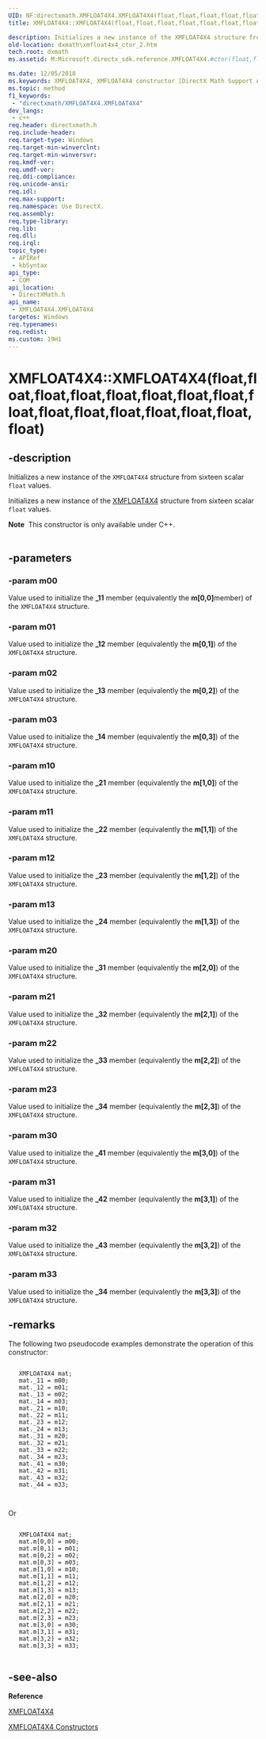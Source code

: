 ```yaml
---
UID: NF:directxmath.XMFLOAT4X4.XMFLOAT4X4(float,float,float,float,float,float,float,float,float,float,float,float,float,float,float,float)
title: XMFLOAT4X4::XMFLOAT4X4(float,float,float,float,float,float,float,float,float,float,float,float,float,float,float,float) (directxmath.h)

description: Initializes a new instance of the XMFLOAT4X4 structure from sixteen scalar float values.
old-location: dxmath\xmfloat4x4_ctor_2.htm
tech.root: dxmath
ms.assetid: M:Microsoft.directx_sdk.reference.XMFLOAT4X4.#ctor(float,float,float,float,float,float,float,float,float,float,float,float,float,float,float,float)

ms.date: 12/05/2018
ms.keywords: XMFLOAT4X4, XMFLOAT4X4 constructor [DirectX Math Support APIs], XMFLOAT4X4 constructor [DirectX Math Support APIs],XMFLOAT4X4 structure, XMFLOAT4X4 structure [DirectX Math Support APIs],XMFLOAT4X4 constructor, XMFLOAT4X4.XMFLOAT4X4, XMFLOAT4X4.XMFLOAT4X4(float,float,float,float,float,float,float,float,float,float,float,float,float,float,float,float), XMFLOAT4X4::XMFLOAT4X4, XMFLOAT4X4::XMFLOAT4X4(float,float,float,float,float,float,float,float,float,float,float,float,float,float,float,float), dxmath.xmfloat4x4_ctor_2
ms.topic: method
f1_keywords: 
 - "directxmath/XMFLOAT4X4.XMFLOAT4X4"
dev_langs:
 - c++
req.header: directxmath.h
req.include-header: 
req.target-type: Windows
req.target-min-winverclnt: 
req.target-min-winversvr: 
req.kmdf-ver: 
req.umdf-ver: 
req.ddi-compliance: 
req.unicode-ansi: 
req.idl: 
req.max-support: 
req.namespace: Use DirectX.
req.assembly: 
req.type-library: 
req.lib: 
req.dll: 
req.irql: 
topic_type:
 - APIRef
 - kbSyntax
api_type:
 - COM
api_location:
 - DirectXMath.h
api_name:
 - XMFLOAT4X4.XMFLOAT4X4
targetos: Windows
req.typenames: 
req.redist: 
ms.custom: 19H1
---
```


# XMFLOAT4X4::XMFLOAT4X4(float,float,float,float,float,float,float,float,float,float,float,float,float,float,float,float)


## -description


Initializes a new instance of the <code>XMFLOAT4X4</code> structure from sixteen scalar
	<code>float</code> values.
    

Initializes a new instance of the <a href="https://docs.microsoft.com/windows/desktop/api/directxmath/ns-directxmath-xmfloat4x4">XMFLOAT4X4</a> structure from sixteen
	scalar <code>float</code> values.
<div class="alert"><b>Note</b>  This constructor is only available under C++.
    </div><div> </div>

## -parameters




### -param m00

Value used to initialize the <b>_11</b> member (equivalently the <b>m[0,0]</b>member) of the <code>XMFLOAT4X4</code> structure.
	    


### -param m01

Value used to initialize the <b>_12</b> member (equivalently the
		<b>m[0,1]</b>) of the <code>XMFLOAT4X4</code> structure.
	    


### -param m02

Value used to initialize the <b>_13</b> member (equivalently the
		<b>m[0,2]</b>) of the <code>XMFLOAT4X4</code> structure.
	    


### -param m03

Value used to initialize the <b>_14</b> member (equivalently the
		<b>m[0,3]</b>) of the <code>XMFLOAT4X4</code> structure.
	    


### -param m10

Value used to initialize the <b>_21</b> member (equivalently the
		<b>m[1,0]</b>) of the <code>XMFLOAT4X4</code> structure.
	    


### -param m11

Value used to initialize the <b>_22</b> member (equivalently the
		<b>m[1,1]</b>) of the <code>XMFLOAT4X4</code> structure.
	    


### -param m12

Value used to initialize the <b>_23</b> member (equivalently the
		<b>m[1,2]</b>) of the <code>XMFLOAT4X4</code> structure.
	    


### -param m13

Value used to initialize the <b>_24</b> member (equivalently the
		<b>m[1,3]</b>) of the <code>XMFLOAT4X4</code> structure.
	    


### -param m20

Value used to initialize the <b>_31</b> member (equivalently the
		<b>m[2,0]</b>) of the <code>XMFLOAT4X4</code> structure.
	    


### -param m21

Value used to initialize the <b>_32</b> member (equivalently the
		<b>m[2,1]</b>) of the <code>XMFLOAT4X4</code> structure.
	    


### -param m22

Value used to initialize the <b>_33</b> member (equivalently the
		<b>m[2,2]</b>) of the <code>XMFLOAT4X4</code> structure.
	    


### -param m23

Value used to initialize the <b>_34</b> member (equivalently the
		<b>m[2,3]</b>) of the <code>XMFLOAT4X4</code> structure.
	    


### -param m30

Value used to initialize the <b>_41</b> member (equivalently the
		<b>m[3,0]</b>) of the <code>XMFLOAT4X4</code> structure.
	    


### -param m31

Value used to initialize the <b>_42</b> member (equivalently the
		<b>m[3,1]</b>) of the <code>XMFLOAT4X4</code> structure.
	    


### -param m32

Value used to initialize the <b>_43</b> member (equivalently the
		<b>m[3,2]</b>) of the <code>XMFLOAT4X4</code> structure.
	    


### -param m33

Value used to initialize the <b>_34</b> member (equivalently the
		<b>m[3,3]</b>) of the <code>XMFLOAT4X4</code> structure.
	    


## -remarks



The following two pseudocode examples demonstrate the operation of this constructor:
	


```

   XMFLOAT4X4 mat;
   mat._11 = m00;
   mat._12 = m01;
   mat._13 = m02;
   mat._14 = m03;
   mat._21 = m10;
   mat._22 = m11;
   mat._23 = m12;
   mat._24 = m13;
   mat._31 = m20;
   mat._32 = m21;
   mat._33 = m22;
   mat._34 = m23;
   mat._41 = m30;
   mat._42 = m31;
   mat._43 = m32;
   mat._44 = m33;

      
```


Or
      


```

   XMFLOAT4X4 mat;
   mat.m[0,0] = m00;
   mat.m[0,1] = m01;
   mat.m[0,2] = m02;
   mat.m[0,3] = m03;
   mat.m[1,0] = m10;
   mat.m[1,1] = m11;
   mat.m[1,2] = m12;
   mat.m[1,3] = m13;
   mat.m[2,0] = m20;
   mat.m[2,1] = m21;
   mat.m[2,2] = m22;
   mat.m[2,3] = m23;
   mat.m[3,0] = m30;
   mat.m[3,1] = m31;
   mat.m[3,2] = m32;
   mat.m[3,3] = m33;
     
```





## -see-also




<b>Reference</b>



<a href="https://docs.microsoft.com/windows/desktop/api/directxmath/ns-directxmath-xmfloat4x4">XMFLOAT4X4</a>



<a href="https://docs.microsoft.com/windows/desktop/dxmath/xmfloat4x4-ctor">XMFLOAT4X4 Constructors</a>
 

 

